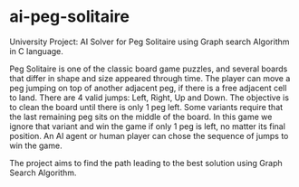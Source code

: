 # ai-peg-solitaire

University Project: AI Solver for Peg Solitaire using Graph search Algorithm in C language. 

Peg Solitaire is one of the classic board game puzzles, and several boards that differ in shape and size appeared through time.
The player can move a peg jumping on top of another adjacent peg, if there is a free adjacent cell to land. There are 4 valid jumps: Left, Right, Up and Down.
The objective is to clean the board until there is only 1 peg left. Some variants require that the last remaining peg sits on the middle of the board. In this game we ignore that variant and win the game if only 1 peg is left, no matter its final position. An AI agent or human player can chose the sequence of jumps to win the game.

The project aims to find the path leading to the best solution using Graph Search Algorithm.
